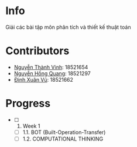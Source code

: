 # Info
Giải các bài tập môn phân tích và thiết kế thuật toán
# Contributors
* [Nguyễn Thành Vinh](https://github.com/VinhDevNguyen): 18521654
* [Nguyễn Hồng Quang](https://github.com/Dokkaebi00): 18521297
* [Đinh Xuân Vũ](https://github.com/dxv2k): 18521662
# Progress
* [ ] 1. Week 1
  * [ ] 1.1. BOT (Built-Operation-Transfer)
  * [ ] 1.2. COMPUTATIONAL THINKING
